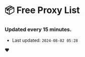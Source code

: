 # :package: Free Proxy List
### Updated every 15 minutes.

- Last updated: `2024-08-02 05:28`

:heart:
